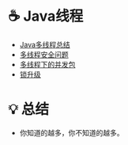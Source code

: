 # ☕️ Java线程
* [Java多线程总结](/notes/Java多线程总结.md)
* [多线程安全问题](/notes/多线程安全问题.md)
* [多线程下的并发包](/notes/多线程下的并发包.md)
* [锁升级](/notes/锁升级.md)
# 💡 总结
- 你知道的越多，你不知道的越多。
